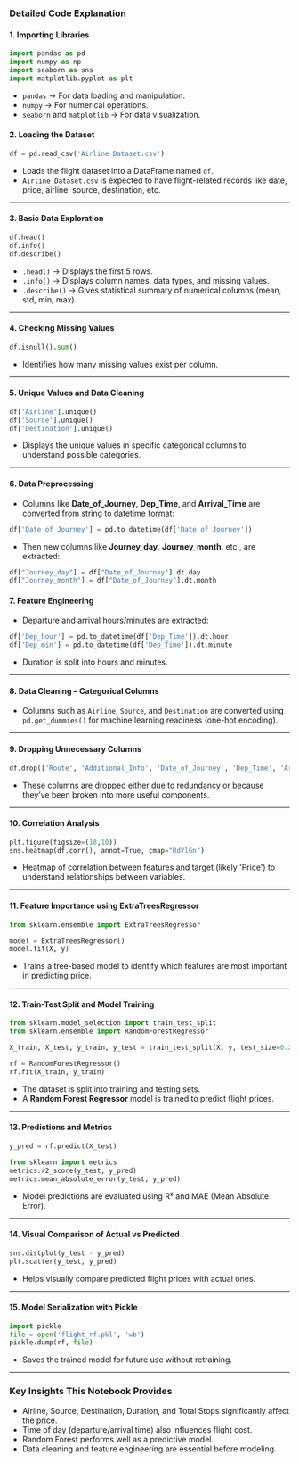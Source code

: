 ###  **Detailed Code Explanation**

#### **1. Importing Libraries**

```python
import pandas as pd
import numpy as np
import seaborn as sns
import matplotlib.pyplot as plt
```

* `pandas` → For data loading and manipulation.
* `numpy` → For numerical operations.
* `seaborn` and `matplotlib` → For data visualization.

#### **2. Loading the Dataset**

```python
df = pd.read_csv('Airline Dataset.csv')
```

* Loads the flight dataset into a DataFrame named `df`.
* `Airline Dataset.csv` is expected to have flight-related records like date, price, airline, source, destination, etc.

---

#### **3. Basic Data Exploration**

```python
df.head()
df.info()
df.describe()
```

* `.head()` → Displays the first 5 rows.
* `.info()` → Displays column names, data types, and missing values.
* `.describe()` → Gives statistical summary of numerical columns (mean, std, min, max).

---

#### **4. Checking Missing Values**

```python
df.isnull().sum()
```

* Identifies how many missing values exist per column.

---

#### **5. Unique Values and Data Cleaning**

```python
df['Airline'].unique()
df['Source'].unique()
df['Destination'].unique()
```

* Displays the unique values in specific categorical columns to understand possible categories.

---

#### **6. Data Preprocessing**

* Columns like **Date\_of\_Journey**, **Dep\_Time**, and **Arrival\_Time** are converted from string to datetime format:

```python
df['Date_of_Journey'] = pd.to_datetime(df['Date_of_Journey'])
```

* Then new columns like **Journey\_day**, **Journey\_month**, etc., are extracted:

```python
df["Journey_day"] = df["Date_of_Journey"].dt.day
df["Journey_month"] = df["Date_of_Journey"].dt.month
```

#### **7. Feature Engineering**

* Departure and arrival hours/minutes are extracted:

```python
df['Dep_hour'] = pd.to_datetime(df['Dep_Time']).dt.hour
df['Dep_min'] = pd.to_datetime(df['Dep_Time']).dt.minute
```

* Duration is split into hours and minutes.

---

#### **8. Data Cleaning – Categorical Columns**

* Columns such as `Airline`, `Source`, and `Destination` are converted using `pd.get_dummies()` for machine learning readiness (one-hot encoding).

---

#### **9. Dropping Unnecessary Columns**

```python
df.drop(['Route', 'Additional_Info', 'Date_of_Journey', 'Dep_Time', 'Arrival_Time'], axis=1, inplace=True)
```

* These columns are dropped either due to redundancy or because they’ve been broken into more useful components.

---

#### **10. Correlation Analysis**

```python
plt.figure(figsize=(18,10))
sns.heatmap(df.corr(), annot=True, cmap="RdYlGn")
```

* Heatmap of correlation between features and target (likely 'Price') to understand relationships between variables.

---

#### **11. Feature Importance using ExtraTreesRegressor**

```python
from sklearn.ensemble import ExtraTreesRegressor

model = ExtraTreesRegressor()
model.fit(X, y)
```

* Trains a tree-based model to identify which features are most important in predicting price.

---

#### **12. Train-Test Split and Model Training**

```python
from sklearn.model_selection import train_test_split
from sklearn.ensemble import RandomForestRegressor

X_train, X_test, y_train, y_test = train_test_split(X, y, test_size=0.2, random_state=42)

rf = RandomForestRegressor()
rf.fit(X_train, y_train)
```

* The dataset is split into training and testing sets.
* A **Random Forest Regressor** model is trained to predict flight prices.

---

#### **13. Predictions and Metrics**

```python
y_pred = rf.predict(X_test)

from sklearn import metrics
metrics.r2_score(y_test, y_pred)
metrics.mean_absolute_error(y_test, y_pred)
```

* Model predictions are evaluated using R² and MAE (Mean Absolute Error).

---

#### **14. Visual Comparison of Actual vs Predicted**

```python
sns.distplot(y_test - y_pred)
plt.scatter(y_test, y_pred)
```

* Helps visually compare predicted flight prices with actual ones.

---

#### **15. Model Serialization with Pickle**

```python
import pickle
file = open('flight_rf.pkl', 'wb')
pickle.dump(rf, file)
```

* Saves the trained model for future use without retraining.

---

###  **Key Insights This Notebook Provides**

* Airline, Source, Destination, Duration, and Total Stops significantly affect the price.
* Time of day (departure/arrival time) also influences flight cost.
* Random Forest performs well as a predictive model.
* Data cleaning and feature engineering are essential before modeling.
